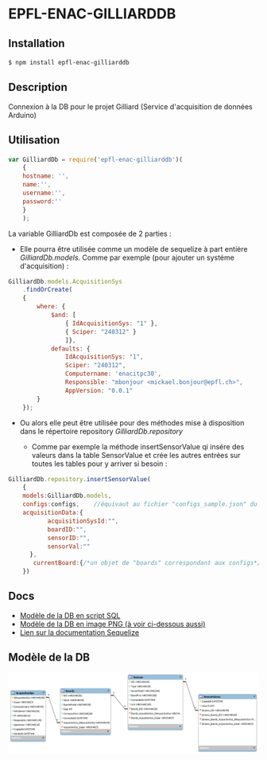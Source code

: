 # EPFL-ENAC-GILLIARDDB

## Installation

```bash
$ npm install epfl-enac-gilliarddb
```

## Description

Connexion à la DB pour le projet Gilliard (Service d'acquisition de données Arduino)

## Utilisation

```js
var GilliardDb = require('epfl-enac-gilliarddb')(
    { 
    hostname: '',
    name:'',
    username:'',
    password:''
    }
    );
```

La variable GilliardDb est composée de 2 parties : 
* Elle pourra être utilisée comme un modèle de sequelize à part entière *GilliardDb.models*.
Comme par exemple (pour ajouter un systéme d'acquisition) :

```js
GilliardDb.models.AcquisitionSys
    .findOrCreate(
    {
        where: { 
            $and: [
                { IdAcquisitionSys: "1" },
                { Sciper: "240312" }
                ]},
            defaults: {
                IdAcquisitionSys: "1",
                Sciper: "240312",
                Computername: 'enacitpc30',
                Responsible: "mbonjour <mickael.bonjour@epfl.ch>",
                AppVersion: "0.0.1"
        }
    });
```

* Ou alors elle peut être utilisée pour des méthodes mise à disposition dans le répertoire repository *GilliardDb.repository*

    * Comme par exemple la méthode insertSensorValue qi insére des valeurs dans la table SensorValue et crée les autres entrées sur toutes les tables pour y arriver si besoin :

```js
GilliardDb.repository.insertSensorValue(
    {
    models:GilliardDb.models,
    configs:configs,    //équivaut au fichier "configs_sample.json" du projet Gilliard
    acquisitionData:{
           acquisitionSysId:"",
           boardID:"",
           sensorID:"",
           sensorVal:""
      },
       currentBoard:{/*un objet de "boards" correspondant aux configs*/} 
    })
```

## Docs

* [Modèle de la DB en script SQL](./docs/GilliardDbModel.sql)
* [Modèle de la DB en image PNG (à voir ci-dessous aussi)](./docs/GilliardDbModel.png)
* [Lien sur la documentation Sequelize](http://docs.sequelizejs.com/en/latest/)

## Modèle de la DB

[![Modèle de la DB](./docs/GilliardDbModel.png)](http://enacit2.epfl.ch/)